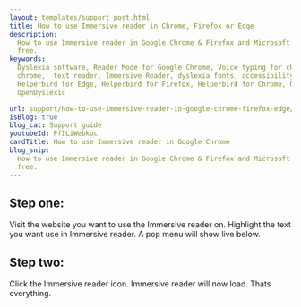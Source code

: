 ```yaml
---
layout: templates/support_post.html
title: How to use Immersive reader in Chrome, Firefox or Edge
description:
  How to use Immersive reader in Google Chrome & Firefox and Microsoft Edge using Helperbird for
  free.
keywords:
  Dyslexia software, Reader Mode for Google Chrome, Voice typing for chrome, Text to speech for
  chrome,  text reader, Immersive Reader, dyslexia fonts, accessibility software, dyslexia software,
  Helperbird for Edge, Helperbird for Firefox, Helperbird for Chrome, Opendyslexic for Chrome,
  OpenDyslexic

url: support/how-to-use-immersive-reader-in-google-chrome-firefox-edge/
isBlog: true
blog_cat: Support guide
youtubeId: PfILiWebkuc
cardTitle: How to use Immersive reader in Google Chrome
blog_snip:
  How to use Immersive reader in Google Chrome & Firefox and Microsoft Edge using Helperbird for
  free.
---
```


## Step one:

Visit the website you want to use the Immersive reader on. Highlight the text you want use in
Immersive reader. A pop menu will show live below.

## Step two:

Click the Immersive reader icon. Immersive reader will now load. Thats everything.

